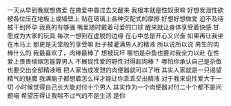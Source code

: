 一天从早到晚就想做爱
在做爱中昏过去又醒来
我根本就是性奴隶嘛
好想发泄性欲
被各位压在地板上或墙壁上
贴在玻璃上各种交配式的摩擦
好想好想做爱
迫不及待被干到怀孕
我真的有够骚
嘴里随时戴着可爱的口球
醒来就让身体享受着快感
甘愿成为大家的玩具
每次一想到在虚脱的边缘
在心中总是开心又兴奋
如果再让我坐在木马上
那更是天堂般的享受嘛
肚子被灌满男人的精液
所以说所以说
男生的肉棒什么的
我最喜欢了，肉棒最棒了
想被玩坏
哪怕是杂鱼也要对我全力以赴
在性爱上畏畏缩缩怎能算男人
不展现性爱的野性对得起肉棒？
哪怕你承认自己是杂鱼也要交出全部精液哦
把人家当成发泄的肉便器就可以了哦
其实人家就是一只渴望精气的魅魔
我满脑子都想着怎么样才能让你乖乖交出精液
对于我来说性爱大于一切
小时候觉得自己长大能对付十个男人
其实作为一个肉便器对付二十个都不是问题喵
希望压得让我喘不过气的不是生活
是你
